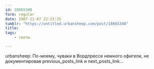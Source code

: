 ```yaml
---
id: 18665348
form: regular
date: 2007-11-07 22:23:25
tumblr: "https://untitled.urbansheep.com/post/18665348"
title:
tags:
    - твиты

---
```


<p>urbansheep: По-моему, чуваки в Вордпрессе немного офигели, не документировав previous_posts_link и next_posts_link&hellip;</p>

